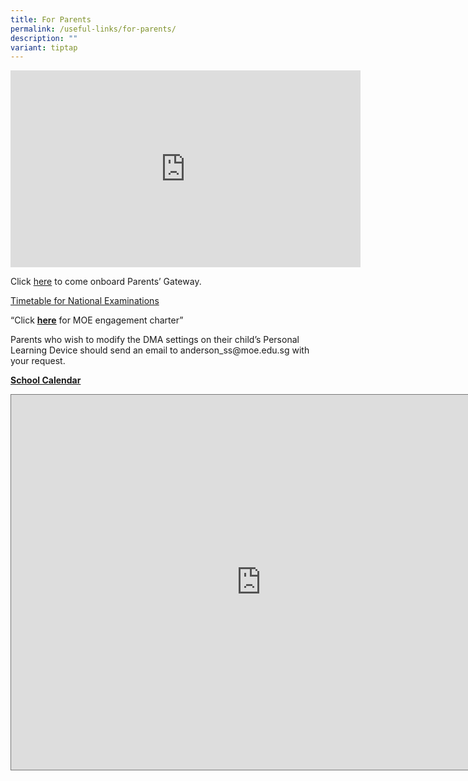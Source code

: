 ```yaml
---
title: For Parents
permalink: /useful-links/for-parents/
description: ""
variant: tiptap
---
```

<div class="iframe-wrapper">
<iframe height="315" width="560" allowfullscreen="true" frameborder="0" src="https://www.youtube.com/embed/PCM5o8jAncc"></iframe>
</div>
<p>Click <a href="/files/for%20PTM_Parents%20Gateway%20Letter%20for%20Parents%209%20May.pdf" rel="noopener noreferrer nofollow" target="_blank">here</a> to
come onboard Parents’ Gateway.</p>
<p></p>
<p><a href="https://www.seab.gov.sg/" rel="noopener noreferrer nofollow" target="_blank">Timetable for National Examinations</a>
</p>
<p></p>
<p>“Click <strong><a href="/files/MOE_Engagement_Charter.pdf" rel="noopener noreferrer nofollow" target="_blank"><u>here</u></a></strong> for
MOE engagement charter”</p>
<p></p>
<p>Parents who wish to modify the DMA settings on their child’s Personal
Learning Device should send an email to <a rel="noopener noreferrer nofollow" target="_blank">anderson_ss@moe.edu.sg</a> with
your request.</p>
<p></p>
<p><strong><u>School Calendar</u></strong>
</p>
<div class="iframe-wrapper">
<iframe style="border:solid 1px #777" height="600" width="800" allowfullscreen="true" frameborder="0" src="https://calendar.google.com/calendar/embed?height=600&amp;wkst=1&amp;bgcolor=%23ffffff&amp;ctz=Asia%2FSingapore&amp;src=Y19rNms1ZXIxY3I1c3ExczZqa3Y3aDc0cXJra0Bncm91cC5jYWxlbmRhci5nb29nbGUuY29t&amp;color=%23D81B60"></iframe>
</div>
<p></p>